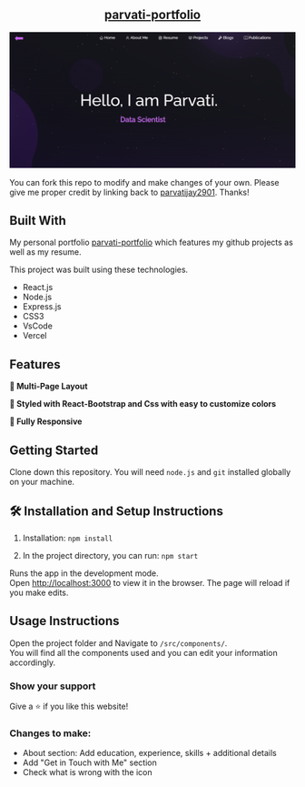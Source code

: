 <h2 align="center">
  <a href="https://portfolio-parvati.vercel.app/" target="_blank">parvati-portfolio</a>
</h2>
<div align="center">
  <img alt="Demo" src="./Images/readme-img.png" />
</div>

You can fork this repo to modify and make changes of your own. Please give me proper credit by linking back to [parvatijay2901](https://github.com/parvatijay2901/Portfolio). Thanks!

## Built With

My personal portfolio <a href="https://portfolio-parvati.vercel.app/" target="_blank">parvati-portfolio</a> which features my github projects as well as my resume.<br/>

This project was built using these technologies.
- React.js
- Node.js
- Express.js
- CSS3
- VsCode
- Vercel

## Features

**📖 Multi-Page Layout**

**🎨 Styled with React-Bootstrap and Css with easy to customize colors**

**📱 Fully Responsive**

## Getting Started

Clone down this repository. You will need `node.js` and `git` installed globally on your machine.

## 🛠 Installation and Setup Instructions

1. Installation: `npm install`

2. In the project directory, you can run: `npm start`

Runs the app in the development mode.\
Open [http://localhost:3000](http://localhost:3000) to view it in the browser.
The page will reload if you make edits.

## Usage Instructions

Open the project folder and Navigate to `/src/components/`. <br/>
You will find all the components used and you can edit your information accordingly.

### Show your support
Give a ⭐ if you like this website!

### Changes to make:
- About section: Add education, experience, skills + additional details
- Add "Get in Touch with Me" section
- Check what is wrong with the icon